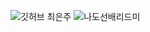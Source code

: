 ![깃허브 최은주](https://user-images.githubusercontent.com/61109660/160551070-9b13aa82-c787-4456-a8e9-c29bcecd9fbf.png)
![나도선배리드미](https://user-images.githubusercontent.com/63277563/160654288-7fdb6818-a9f2-49ad-b217-6cadbaf438ab.png)
